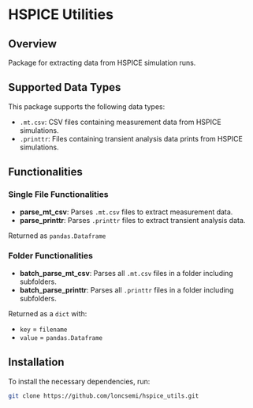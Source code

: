 # HSPICE Utilities
## Overview
Package for extracting data from HSPICE simulation runs.

## Supported Data Types
This package supports the following data types:
- `.mt.csv`: CSV files containing measurement data from HSPICE simulations.
- `.printtr`: Files containing transient analysis data prints from HSPICE simulations.

## Functionalities
### Single File Functionalities
- **parse_mt_csv**: Parses `.mt.csv` files to extract measurement data.
- **parse_printtr**: Parses `.printtr` files to extract transient analysis data.

Returned as `pandas.Dataframe`

### Folder Functionalities
- **batch_parse_mt_csv**: Parses all `.mt.csv` files in a folder including subfolders.
- **batch_parse_printtr**: Parses all `.printtr` files in a folder including subfolders.

Returned as a `dict` with:
 - `key` = `filename`
 - `value` = `pandas.Dataframe`

## Installation
To install the necessary dependencies, run:
```bash
git clone https://github.com/loncsemi/hspice_utils.git
```